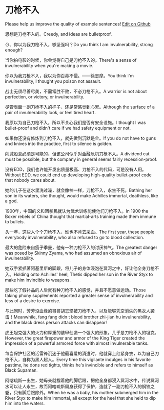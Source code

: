 # 刀枪不入

Please help us improve the quality of example sentences! [Edit on Github](https://github.com/jiyushe/jiyu-example-sentence-source/blob/main/chinese/daoqiangburu.md)

<p><span class="chinese">思想是刀枪不入的。</span><span class="english">Creedy, and ideas are bulletproof.</span></p>

<p><span class="chinese">⊙、你以为我刀枪不入，够坚强吗？</span><span class="english">Do you think I am invulnerability, strong enough?</span></p>

<p><span class="chinese">当你拍电影的时候，你会觉得自己是刀枪不入的。</span><span class="english">There's a sense of invulnerability when you're making a movie.</span></p>

<p><span class="chinese">你以为我刀枪不入，我以为你百毒不侵。——徐志摩。</span><span class="english">You think I'm invulnerability, I thought you poison not assault.</span></p>

<p><span class="chinese">战士无须尽善尽美，不需常胜不败，不必刀枪不入。</span><span class="english">A warrior is not about perfection, or victory, or invulnerability.</span></p>

<p><span class="chinese">尽管表面一副刀枪不入的样子，还是常感觉到心累。</span><span class="english">Although the surface of a pair of invulnerability look, or feel tired heart.</span></p>

<p><span class="chinese">我原以为自己刀枪不入，所以不关心我们是否有安全设施。</span><span class="english">I thought I was bullet-proof and didn't care if we had safety equipment or not.</span></p>

<p><span class="chinese">如果你还没有修炼到刀枪不入，就先做到沉默是金。</span><span class="english">If you do not have to guns and knives into the practice, first to silence is golden.</span></p>

<p><span class="chinese">削减股息必须是可能的，但该公司似乎对金融危机刀枪不入。</span><span class="english">A dividend cut must be possible, but the company in general seems fairly recession-proof.</span></p>

<p><span class="chinese">没有EDD，我们也许能开发出质量极高、刀枪不入的代码，可是没有人用。</span><span class="english">Without EDD, we could end up developing high-quality bullet-proof code that nobody cares about.</span></p>

<p><span class="chinese">她的儿子在这水里洗过澡，就会像神一样，刀枪不入，永生不死。</span><span class="english">Bathing her son in its waters, she thought, would make Achilles immortal, deathless, like a god.</span></p>

<p><span class="chinese">1900年，中国的义和团拳民就认为武术训练能使他们刀枪不入。</span><span class="english">In 1900 the Boxer rebels of China thought that martial-arts training made them immune to bullets.</span></p>

<p><span class="chinese">头一年，这些人个个刀枪不入，谁也不肯去采血。</span><span class="english">The first year, these people everybody invulnerability, who also refused to go to blood collection.</span></p>

<p><span class="chinese">最大的危险来自瘦子季曼，他有一种刀枪不入的讨厌神气。</span><span class="english">The greatest danger was posed by Skinny Zyama, who had assumed an obnoxious air of invulnerability.</span></p>

<p><span class="chinese">她双手紧抓著阿基里斯的脚跟，将儿子的身体浸泡在冥河之中，好让他全身刀枪不入。</span><span class="english">Holding onto Achilles' heel, Thetis dipped her son in the River Styx to make him invincible to weapons.</span></p>

<p><span class="chinese">那些吃了假补品的人后就有种刀枪不入的感觉，并且不愿意做运动。</span><span class="english">Those taking phony supplements reported a greater sense of invulnerability and less of a desire to exercise.</span></p>

<p><span class="chinese">与此同时，芳芳没血缘的哥哥胡志坚被刀枪不入、以及能够凭空消失的黑衣人袭击！</span><span class="english">Meanwhile, fang fang didn t blood brother zhi-jian hu invulnerability, and the black dress person attacks can disappear!</span></p>

<p><span class="chinese">虎王坦克强大的火力和厚重的装甲创造一个强大的形象，几乎是刀枪不入的坦克。</span><span class="english">However, the great firepower and armor of the King Tiger created the impression of a powerful armored force with almost invulnerable tanks.</span></p>

<p><span class="chinese">每当保护社区的活雷锋沉迷于他最喜爱的消遣时，他就穿上红紧身衣，以为自己刀枪不入，自称为黑人超人。</span><span class="english">Every time this vigilante indulges in his favorite pastime, he dons red tights, thinks he's invincible and refers to himself as Black Supaman.</span></p>

<p><span class="chinese">阿喀琉斯一出生，她母亲就捏着他的脚后跟，把他全身都浸入冥河水中，传说冥河水可以让人永生，故而阿喀琉斯周身获得了保护，造就了一副刀枪不入的钢铁之躯，只有脚后跟除外。</span><span class="english">When he was a baby, his mother submerged him in the River Styx to make him immortal, all except for the heel that she held to dip him into the waters.</span></p>

